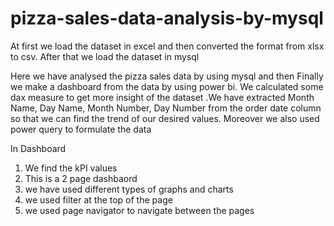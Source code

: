 # pizza-sales-data-analysis-by-mysql


At first we load the dataset in excel and then converted the format from xlsx to csv.
After that we load the dataset in mysql

Here we have analysed the pizza sales data by using mysql  and then
 Finally we make a dashboard from the data by using power  bi. We calculated some dax measure to get more insight of the dataset .We have extracted Month Name, Day Name, Month Number, Day Number
 from the order date column so that we can find the trend of our desired values. Moreover we also used power query to formulate the data 

In Dashboard
1. We find the kPI values
2. This is a 2 page dashbaord
3. we have used different types of graphs and charts
4. we used filter at the top of the page
5. we used page navigator to navigate between the pages
